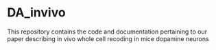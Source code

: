 # DA_invivo
This repository contains the code and documentation pertaining to our paper describing in vivo whole cell recoding in mice dopamine neurons

